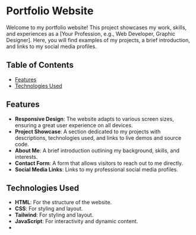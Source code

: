 # Portfolio Website

Welcome to my portfolio website! This project showcases my work, skills, and experiences as a [Your Profession, e.g., Web Developer, Graphic Designer]. Here, you will find examples of my projects, a brief introduction, and links to my social media profiles.

## Table of Contents

- [Features](#features)
- [Technologies Used](#technologies-used)

## Features

- **Responsive Design**: The website adapts to various screen sizes, ensuring a great user experience on all devices.
- **Project Showcase**: A section dedicated to my projects with descriptions, technologies used, and links to live demos and source code.
- **About Me**: A brief introduction outlining my background, skills, and interests.
- **Contact Form**: A form that allows visitors to reach out to me directly.
- **Social Media Links**: Links to my professional social media profiles.

## Technologies Used

- **HTML**: For the structure of the website.
- **CSS**: For styling and layout.
- **Tailwind**: For styling and layout.
- **JavaScript**: For interactivity and dynamic content.
- 


